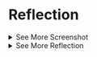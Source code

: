 # Reflection

<details close>
<summary>See More Screenshot</summary>

## Ini adalah hasil JMeter yang menggunakan GUI untuk mengecek `all-student-name`

![JMeter Image GUI untuk all-student-name](./readme_images/jmeter_all_student_name.png)

## Ini adalah hasil JMeter yang menggunakan GUI untuk mengecek `highest-gpa`

![JMeter Image GUI untuk highest-gpa](./readme_images/jmeter_highest_gpa.png)

## Ini adalah hasil JMeter yang menggunakan CLI untuk mengecek `all-student-name`

![JMeter Image CLI untuk all-student name](./readme_images/jmeter_cli_all_student_name.png)

## Ini adalah hasil JMeter yang menggunakan CLI untuk mengecek `highest-gpa`

![JMeter Image CLI untuk highest-gpa](./readme_images/jmeter_cli_highest_gpa.png)

## Ini adalah hasil JMeter yang menggunakan CLI untuk mengecek `all-student` Sebelum dan Sesudah Profiling

### Sebelum Profiling

![JMeter Image CLI untuk all-student sebelum profiling](./readme_images/all_student_before_profiling.png)

### Sesudah Profiling

![JMeter Image CLI untuk all-student setelah profiling](./readme_images/all_student_after_profiling.png)

## Ini adalah hasil JMeter yang menggunakan CLI untuk mengecek `all-student-name` dan `highest-gpa` Sesudah Profiling

Perhatikan bahwa setelah profiling, _elapsed time_-nya berkurang.

![JMeter Image CLI untuk all-student-name setelah profiling](./readme_images/all_student_name_after_profiling.png)

![JMeter Image CLI untuk highest-gpa setelah profiling](./readme_images/highest_gpa_after_profiling.png)

</details>

<details close>
<summary>See More Reflection</summary>

Saya lebih menyukai melakukan _profiling_ dengan menggunakan JMeter. Hal ini karena saya tidak perlu memasukkan url yang saya tuju ke browser saya. Hal ini sangat mempermudah karena kita tinggal menunggu saja untuk _profiling_-nya untuk jalan dan kemudian kita dapat langsung melihat hasilnya pada notepad. Kemudian, hasilnya bisa kita bandingkan dengan melihat 2 file notepad yang berbeda. Menurut saya, cara seperti ini lebih mudah dengan cara yang ditawarkan oleh _IntelliJ Profiler_ karena informasi yang ada pada _IntelliJ Profiler_ terlalu banyak. Contohnya adalah ketika kita melakukan search sederhana, tiba-tiba yang muncul adalah kelas bawaan java yang tidak ingin saya ubah. Hal ini menurut saya cukup berbahaya.

Saya dapat mengetahui apakah ada sebuah method yang perlu diperbaiki. Dengan pengalaman, menurut saya, saya akan lebih tau berapa lamakah waktu yang _reasonable_ untuk sebuah method berjalan. Jika sebuah method berjalan dengan jangka waktu yang cukup lama, menurut saya hal tersebut bisa diperbaiki. Identifikasi bisa dibuat dengan menggunakan _profiler_ yang ada yang kemudian kita bandingkan hasilnya dengan apa yang kita harapkan _reasonable_ untuk menjadi waktu _elapsed time_. Hal ini membuat kita sebagai _programmer_ tau bagian mana yang bisa diperbaiki _performance_-nya pada kode yang telah kita buat.

Menurut saya, tergantung dilihat dari sisi mana. Menurut saya, ada terlalu banyak informasi yang muncul pada _IntelliJ Profiler_. Sebagai seorang yang baru menggunakan profiler, hal ini tidak membantu saya untuk mencari informasi yang ingin saya dapatkan. Malah, _IntelliJ Profiler_ membuka file-file bawaan java yang menurut saya berbahaya jika saya ubah secara sengaja maupun tidak sengaja. Walaupun begitu, saya sangat mengerti bahwa mungkin ada orang yang membutuhkan akses pada _source code_ java yang memungkinkan dia untuk melakukan optimisasi spesific untuk _source code_-nya.

Permasalahan yang saya temui saat melakukan _profiling_ adalah banyaknya hal yang perlu di-_setup_ sebelum melakukan profiling. Mungkin karena faktor belum terbiasa, tetapi bagi saya ini adalah hal yang perlu ketelitian tinggi. Menurut saya, ini adalah masalah kebiasaan yang bisa diselesaikan seiring dengan berjalannya waktu. Selain itu, saya bisa membayangkan bahwa jika saya ingin melakukan _profiling_ dengan jumlah user yang jauh lebih banyak, saya rasa _hardware_ yang saya gunakan akan memengaruhi berapa lama tes akan berjalan. Hal ini menurut saya akan terkesan _pay to win_ karena orang yang memiliki _hardware_ yang lebih cepat akan menyelesaikan _profiling_-nya dengan lebih cepat. Walaupun begitu, saya rasa masalah ini tetap bisa diselesaikan dengan mengurangi jumlah _user_ yang disimulasikan. Tetapi, menurut saya akan ada suatu titik dimana mengurangi jumlah user tidak bisa dijadikan solusi karena perkembangan website yang kita buat memiliki traffic yang banyak. Hal tersebut suka tidak suka membuat kita membutuhkan _hardware_ yang lebih baik untuk melakukan _profiling_.

Dengan menggunakan _IntelliJ Profiler_, hal yang sangat dibantu adalah bagaimana kita dapat melihat perbandingan secara langsung. Jika pada JMeter yang menggunakan CLI kita perlu membandingkan sendiri _elapsed time_ yang dimiliki, _IntelliJ Profiler_ langsung mencari selisihnya sendiri. Hal ini menurut saya adalah hal yang baik jika kita ingin melakukan optimisasi yang lebih jauh.

Jika ada perbedaan antara hasil yang saya dapatkan dari _IntelliJ Profiler_ dan JMeter, saya akan pertama melakukan pengecekan terhadap _profiling_ yang saya buat. Apakah profiling yang saya buat menguji hal yang sama atau tidak. Jika sudah saya pastikan sama, saya akan mencoba untuk melakukan _profiling_ kembali. Harapannya dalah hasilnya harusnya akan sama jika _profiling_ saya menguji hal yang sama. Jika masih berbeda, saya akan mengecek _task manager_ saya untuk melihat apakah _IntelliJ_ saya memakan _resource_ yang banyak. Jika iya, menurut saya hal tersebut bisa menjadi hal yang membuat kendala pada _profiling_ yang ada.

Saya akan melihat _method_ yang mengambil banyak waktu. Kemudian saya akan melihat apakah ada optimisasi yang bisa dilakukan pada method tersebut. Optimisasi yang saya lakukan biasanya adalah melihat apakah logic yang saya lakukan untuk mengerjakan suatu tugas adalah hal yang _redundant_ atau tidak. Selain itu, saya juga akan menggunakan bahasa _native_ untuk mencoba meningkatkan performa. Setelah optimisasi tersebut dilakukan, saya akan mencobanya dengan cara melakukan profiling kembali. Harapannya adalah elapsed time akan berkurang.

</details>
